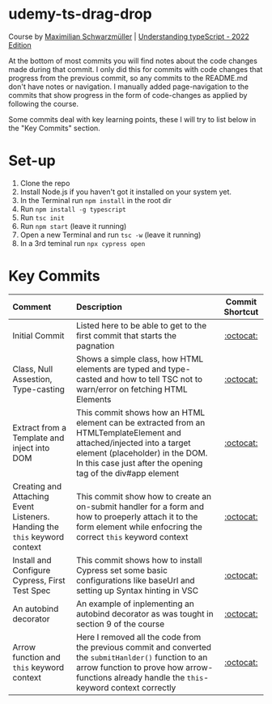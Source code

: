 # udemy-ts-drag-drop
Course by [Maximilian Schwarzmüller](https://www.udemy.com/user/maximilian-schwarzmuller/) | [Understanding typeScript - 2022 Edition](https://www.udemy.com/share/101sTi3@txHQIZUbxFrEWZRvwzklQTDchIc2f_t0A4JBHVRlwzCrfVl9zudwrfkDhRllkFZ-/)

At the bottom of most commits you will find notes about the code changes made during that commit. I only did this for commits with code changes that progress from the previous commit, so any commits to the README.md don't have notes or navigation.
I manually added page-navigation to the commits that show progress in the form of code-changes as applied by following the course.

Some commits deal with key learning points, these I will try to list below in the "Key Commits" section.

# Set-up
1. Clone the repo
2. Install Node.js if you haven't got it installed on your system yet.
3. In the Terminal run `npm install` in the root dir
4. Run `npm install -g typescript`
5. Run `tsc init`
6. Run `npm start` (leave it running)
7. Open a new Terminal and run `tsc -w` (leave it running)
8. In a 3rd teminal run `npx cypress open`

# Key Commits

Comment | Description | Commit Shortcut
| :--- | :--- | :---:
Initial Commit  | Listed here to be able to get to the first commit that starts the pagnation | [:octocat:](https://github.com/monello/udemy-ts-drag-drop/commit/bbda1c9e1b12935ab33d94fcd159493f7e6bc8c4)
Class, Null Assestion, Type-casting | Shows a simple class, how HTML elements are typed and type-casted and how to tell TSC not to warn/error on fetching HTML Elements |  [:octocat:](https://github.com/monello/udemy-ts-drag-drop/commit/83ead88200d2c1028cd6ec37d0c1d01b2d1813f2)
Extract from a Template and inject into DOM | This commit shows how an HTML element can be extracted from an HTMLTemplateElement and attached/injected into a target element (placeholder) in the DOM. In this case just after the opening tag of the div#app element | [:octocat:](https://github.com/monello/udemy-ts-drag-drop/commit/c72a781f787dc12e967e12c8eb433218404ce692)
Creating and Attaching Event Listeners. Handing the `this` keyword context | This commit show how to create an on-submit handler for a form and how to proeperly attach it to the form element while enfocring the correct `this` keyword context | [:octocat:](https://github.com/monello/udemy-ts-drag-drop/commit/2f9dcebfe951976b30ced296f4bdd30c762e5bc8)
Install and Configure Cypress, First Test Spec | This commit shows how to install Cypress set some basic configurations like baseUrl and setting up Syntax hinting in VSC | [:octocat:](https://github.com/monello/udemy-ts-drag-drop/commit/df7d6c6912080c252cbad02ea69642ce0c82e621)
An autobind decorator | An example of inplementing an autobind decorator as was tought in section 9 of the course | [:octocat:](https://github.com/monello/udemy-ts-drag-drop/commit/7d8f0c5b4408e97f145292bde2d1719d5c5e5b54)
Arrow function and `this` keyword context | Here I removed all the code from the previous commit and converted the `submitHanlder()` function to an arrow function to prove how arrow-functions already handle the `this`-keyword context correctly | [:octocat:](https://github.com/monello/udemy-ts-drag-drop/commit/4a2dc12c2efd776e254fdbc48e03564fda044b11)
